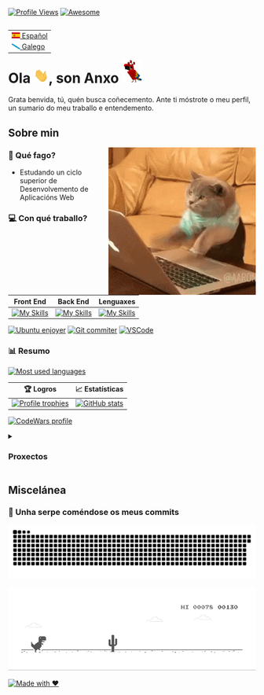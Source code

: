 [![Profile Views](https://komarev.com/ghpvc/?username=AnxoV&color=blueviolet&label=Views)](https://github.com/antonkomarev/github-profile-views-counter)
[![Awesome](https://badgen.net/badge/icon/Fantástico?icon=awesome&label)](https://badgen.net)

<table align="right">
 <tr><td><a href="https://github.com/AnxoV/AnxoV/blob/output/README.md"><img src="assets/icons/flags/es_ES.png" alt="Spanish flag" width="17px"> Español</a></td></tr>
 <tr><td><a href="https://github.com/Carol42/Carol42/blob/output/README.gl-ES.md"><img src="assets/icons/flags/gl_ES.png" alt="Galician flag" width="17px">  Galego</a></td></tr>
</table>

# Ola <img alt="Wave hand" src="assets/gifs/Hi.gif" width="30">, son Anxo <img alt="Minecraft parrot dancing" src="assets/gifs/MinecraftParrot.gif" width="40">
Grata benvida, tú, quén busca coñecemento. Ante ti móstrote o meu perfil, un sumario do meu traballo e entendemento.

## Sobre min

<img alt="Coding Cat" align="right" src="assets/gifs/CodingCat.gif">

### 💼 Qué fago?
* Estudando un ciclo superior de Desenvolvemento de Aplicacións Web

### 💻 Con qué traballo?
| Front End | Back End | Lenguaxes |
| --------- | -------- | --------- |
| [![My Skills](https://skillicons.dev/icons?i=js,html,css)](https://skillicons.dev) | [![My Skills](https://skillicons.dev/icons?i=php,mysql)](https://skillicons.dev) | [![My Skills](https://skillicons.dev/icons?i=java,python,c)](https://skillicons.dev) |

[![Ubuntu enjoyer](https://img.shields.io/badge/Ubuntu-E95420?style=for-the-badge&logo=ubuntu&logoColor=white)](https://ubuntu.com)
[![Git commiter](https://img.shields.io/badge/GIT-E44C30?style=for-the-badge&logo=git&logoColor=white)](https://git-scm.com)
[![VSCode](https://img.shields.io/badge/Visual_Studio-5C2D91?style=for-the-badge&logo=visual%20studio&logoColor=white)](https://code.visualstudio.com)

### 📊 Resumo
[![Most used languages](https://github-readme-stats.vercel.app/api/top-langs/?username=AnxoV&layout=compact)](https://github.com/anuraghazra/github-readme-stats)

| 🏆 Logros | 📈 Estatísticas |
| --------- | --------------- |
| [![Profile trophies](https://github-profile-trophy.vercel.app/?username=AnxoV&title=Commits,PullRequest,Repositories,Issues,Reviews,Stars&theme=onedark&no-frame=true&margin-w=10&margin-h=10&column=3&row=2)](https://github.com/ryo-ma/github-profile-trophy) | [![GitHub stats](https://github-readme-stats.vercel.app/api?username=AnxoV&show_icons=true&theme=dracula)](https://github.com/anuraghazra/github-readme-stats) |

[![CodeWars profile](https://img.shields.io/badge/Codewars-B1361E?style=for-the-badge&logo=Codewars&logoColor=white)](https://www.codewars.com/users/AnxoV)

<details>
  <summary><h3>Proxectos</h3></summary>

[![Web platformer](https://github-readme-stats.vercel.app/api/pin/?username=AnxoV&repo=Plataformas)](https://github.com/AnxoV/Plataformas)
[![Collision simulator](https://github-readme-stats.vercel.app/api/pin/?username=AnxoV&repo=Colisiones)](https://github.com/AnxoV/Colisiones)
[![Tank Game](https://github-readme-stats.vercel.app/api/pin/?username=AnxoV&repo=Tanque)](https://github.com/AnxoV/Tanque)
[![Alien invasion](https://github-readme-stats.vercel.app/api/pin/?username=AnxoV&repo=JuegoMarcianos)](https://github.com/AnxoV/JuegoMarcianos)
[![Atari Breakout Web](https://github-readme-stats.vercel.app/api/pin/?username=AnxoV&repo=AtariBreakOut_Web)](https://github.com/AnxoV/AtariBreakOut_Web)
[![Whos That Pokemon](https://github-readme-stats.vercel.app/api/pin/?username=AnxoV&repo=WhosThatPokemon)](https://github.com/AnxoV/WhosThatPokemon)
[![Java ASCII Board Game](https://github-readme-stats.vercel.app/api/pin/?username=AnxoV&repo=JavaBoardGame)](https://github.com/AnxoV/JavaBoardGame)
[![CodeWars Katas](https://github-readme-stats.vercel.app/api/pin/?username=AnxoV&repo=Katas)](https://github.com/AnxoV/Katas)
[![ProgramaMe Contest](https://github-readme-stats.vercel.app/api/pin/?username=AnxoV&repo=ProgramaMe)](https://github.com/AnxoV/ProgramaMe)
 
**🚧 O resto están construíndose 🚧**
  
</details>

## Miscelánea

### 🐍 Unha serpe coméndose os meus commits
[![Snake eating commits](github-contribution-grid-snake.svg)](https://github.com/Platane/snk)

[![Dinosaur](assets/gifs/Dinosaur.gif)](https://en.wikipedia.org/wiki/Dinosaur_Game)

[![Made with ❤️](http://ForTheBadge.com/images/badges/built-with-love.svg)](https://dev.to/envoy_/150-badges-for-github-pnk)
